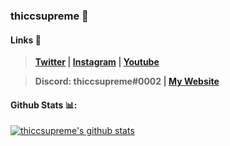 ###  thiccsupreme 🚀

####  Links 🔗

> **[Twitter](https://twitter.com/footlockerru) | [Instagram](https://instagram.com/the.edwin.t) | [Youtube](https://www.youtube.com/channel/UCitPH2rzFhzVSFIBxJSzmSA)**

> **Discord: thiccsupreme#0002 | [My Website](https://thiccsupreme.club)**

#### Github Stats 📊:
[![thiccsupreme's github stats](https://github-readme-stats.vercel.app/api?username=thiccsupreme&show_icons=true&hide_title=true&theme=dracula&count_private=true)](https://github.com/anuraghazra/github-readme-stats)
